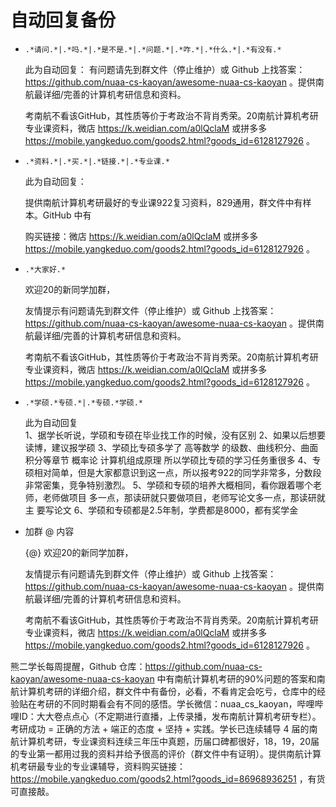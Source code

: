# 自动回复备份

* `.*请问.*|.*吗.*|.*是不是.*|.*问题.*|.*咋.*|.*什么.*|.*有没有.*`

  此为自动回复：
  有问题请先到群文件（停止维护）或 Github 上找答案：https://github.com/nuaa-cs-kaoyan/awesome-nuaa-cs-kaoyan 。提供南航最详细/完善的计算机考研信息和资料。

  考南航不看该GitHub，其性质等价于考政治不背肖秀荣。20南航计算机考研专业课资料，微店 https://k.weidian.com/a0lQclaM 或拼多多 https://mobile.yangkeduo.com/goods2.html?goods_id=6128127926 。

* `.*资料.*|.*买.*|.*链接.*|.*专业课.*`

  此为自动回复：

  提供南航计算机考研最好的专业课922复习资料，829通用，群文件中有样本。GitHub 中有

  购买链接：微店 https://k.weidian.com/a0lQclaM 或拼多多 https://mobile.yangkeduo.com/goods2.html?goods_id=6128127926 。

* `.*大家好.*`

  欢迎20的新同学加群，

  友情提示有问题请先到群文件（停止维护）或 Github 上找答案：https://github.com/nuaa-cs-kaoyan/awesome-nuaa-cs-kaoyan 。提供南航最详细/完善的计算机考研信息和资料。

  考南航不看该GitHub，其性质等价于考政治不背肖秀荣。20南航计算机考研专业课资料，微店 https://k.weidian.com/a0lQclaM 或拼多多 https://mobile.yangkeduo.com/goods2.html?goods_id=6128127926 。

* `.*学硕.*专硕.*|.*专硕.*学硕.*`

  此为自动回复	
  1、据学长听说，学硕和专硕在毕业找工作的时候，没有区别
  2、如果以后想要读博，建议报学硕
  3、学硕比专硕多学了
  		高等数学 的级数、曲线积分、曲面积分等章节
  		概率论
  		计算机组成原理
  		所以学硕比专硕的学习任务重很多 
  4、专硕相对简单，但是大家都意识到这一点，所以报考922的同学非常多，分数段非常密集，竞争特别激烈。
  5、学硕和专硕的培养大概相同，看你跟着哪个老师，老师做项目	多一点，那读研就只要做项目，老师写论文多一点，那读研就主	要写论文
  6、学硕和专硕都是2.5年制，学费都是8000，都有奖学金

* 加群 @ 内容

  {@} 欢迎20的新同学加群，

  友情提示有问题请先到群文件（停止维护）或 Github 上找答案：https://github.com/nuaa-cs-kaoyan/awesome-nuaa-cs-kaoyan 。提供南航最详细/完善的计算机考研信息和资料。

  考南航不看该GitHub，其性质等价于考政治不背肖秀荣。20南航计算机考研专业课资料，微店 https://k.weidian.com/a0lQclaM 或拼多多 https://mobile.yangkeduo.com/goods2.html?goods_id=6128127926 。





熊二学长每周提醒，Github 仓库：<https://github.com/nuaa-cs-kaoyan/awesome-nuaa-cs-kaoyan>  中有南航计算机考研的90%问题的答案和南航计算机考研的详细介绍，群文件中有备份，必看，不看肯定会吃亏，仓库中的经验贴在考研的不同时期看会有不同的感悟。学长微信：nuaa_cs_kaoyan，哔哩哔哩ID：大大卷点点心（不定期进行直播，上传录播，发布南航计算机考研专栏）。考研成功 = 正确的方法 + 端正的态度 + 坚持 + 实践。学长已连续辅导 4 届的南航计算机考研，专业课资料连续三年压中真题，历届口碑都很好，18，19，20届的专业第一都用过我的资料并给予很高的评价（群文件中有证明）。提供南航计算机考研最专业的专业课辅导，资料购买链接：<https://mobile.yangkeduo.com/goods2.html?goods_id=86968936251> ，有货可直接敲。